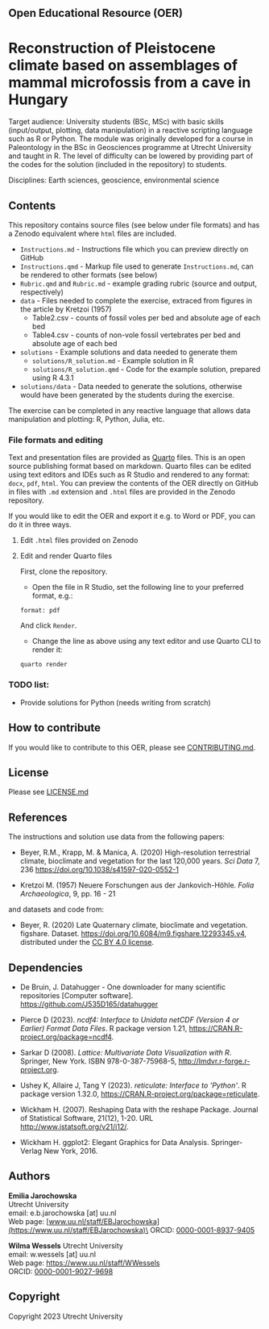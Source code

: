 ## Open Educational Resource (OER)

# Reconstruction of Pleistocene climate based on assemblages of mammal microfossis from a cave in Hungary

Target audience: University students (BSc, MSc) with basic skills (input/output, plotting, data manipulation) in a reactive scripting language such as R or Python. The module was originally developed for a course in Paleontology in the BSc in Geosciences programme at Utrecht University and taught in R. The level of difficulty can be lowered by providing part of the codes for the solution (included in the repository) to students.

Disciplines: Earth sciences, geoscience, environmental science

## Contents
This repository contains source files (see below under file formats) and has a Zenodo equivalent where `html` files are included.

-   `Instructions.md` - Instructions file which you can preview directly on GitHub
-   `Instructions.qmd` - Markup file used to generate `Instructions.md`, can be rendered to other formats (see below)
-   `Rubric.qmd` and `Rubric.md` - example grading rubric (source and output, respectively)
-   `data` - Files needed to complete the exercise, extraced from figures in the article by Kretzoi (1957)
    -   Table2.csv - counts of fossil voles per bed and absolute age of each bed
    -   Table4.csv - counts of non-vole fossil vertebrates per bed and absolute age of each bed
-   `solutions` - Example solutions and data needed to generate them
    -   `solutions/R_solution.md` - Example solution in R
    -   `solutions/R_solution.qmd` - Code for the example solution, prepared using R 4.3.1
-   `solutions/data` - Data needed to generate the solutions, otherwise would have been generated by the students during the exercise.

The exercise can be completed in any reactive language that allows data manipulation and plotting: R, Python, Julia, etc.

### File formats and editing
Text and presentation files are provided as [Quarto](https://quarto.org/) files. This is an open source publishing format based on markdown. Quarto files can be edited using text editors and IDEs such as R Studio and rendered to any format: `docx`, `pdf`, `html`. You can preview the contents of the OER directly on GitHub in files with `.md` extension and `.html` files are provided in the Zenodo repository. 

If you would like to edit the OER and export it e.g. to Word or PDF, you can do it in three ways. 

1. Edit `.html` files provided on Zenodo
2. Edit and render Quarto files

   First, clone the repository.
     - Open the file in R Studio, set the following line to your preferred format, e.g.: 
    ```         
    format: pdf
    ```
    And click `Render`.
    - Change the line as above using any text editor and use Quarto CLI to render it:
    ```         
    quarto render
    ```

### TODO list:

-   Provide solutions for Python (needs writing from scratch)

## How to contribute

If you would like to contribute to this OER, please see [CONTRIBUTING.md](CONTRIBUTING.md).

## License

Please see [LICENSE.md](LICENSE.md)

## References

The instructions and solution use data from the following papers:

-   Beyer, R.M., Krapp, M. & Manica, A. (2020) High-resolution terrestrial climate, bioclimate and vegetation for the last 120,000 years. *Sci Data* 7, 236 https://doi.org/10.1038/s41597-020-0552-1

-   Kretzoi M. (1957) Neuere Forschungen aus der Jankovich-Höhle. *Folia Archaeologica*, 9, pp. 16 - 21

and datasets and code from:

-   Beyer, R. (2020) Late Quaternary climate, bioclimate and vegetation. figshare. Dataset. https://doi.org/10.6084/m9.figshare.12293345.v4, distributed under the [CC BY 4.0 license](https://creativecommons.org/licenses/by/4.0/).

## Dependencies

-   De Bruin, J. Datahugger - One downloader for many scientific repositories \[Computer software\]. https://github.com/J535D165/datahugger

-   Pierce D (2023). *ncdf4: Interface to Unidata netCDF (Version 4 or Earlier) Format Data Files*. R package version 1.21, <https://CRAN.R-project.org/package=ncdf4>.

-   Sarkar D (2008). *Lattice: Multivariate Data Visualization with R*. Springer, New York. ISBN 978-0-387-75968-5, <http://lmdvr.r-forge.r-project.org>.

-   Ushey K, Allaire J, Tang Y (2023). *reticulate: Interface to 'Python'*. R package version 1.32.0, <https://CRAN.R-project.org/package=reticulate>.

-   Wickham H. (2007). Reshaping Data with the reshape Package. Journal of Statistical Software, 21(12), 1-20. URL http://www.jstatsoft.org/v21/i12/.

-   Wickham H. ggplot2: Elegant Graphics for Data Analysis. Springer-Verlag New York, 2016.

## Authors

**Emilia Jarochowska**\
Utrecht University\
email: e.b.jarochowska \[at\] uu.nl\
Web page: [www.uu.nl/staff/EBJarochowska](https://www.uu.nl/staff/EBJarochowska)\
ORCID: [0000-0001-8937-9405](https://orcid.org/0000-0001-8937-9405)

**Wilma Wessels** Utrecht University\
email: w.wessels \[at\] uu.nl\
Web page: <https://www.uu.nl/staff/WWessels>\
ORCID: [0000-0001-9027-9698](https://orcid.org/0000-0001-9027-9698)

## Copyright

Copyright 2023 Utrecht University
